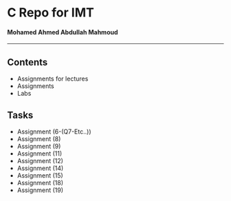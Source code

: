 # C Repo for IMT

#### Mohamed Ahmed Abdullah Mahmoud

---

## Contents

- Assignments for lectures
- Assignments
- Labs

## Tasks

- Assignment (6-(Q7-Etc..))
- Assignment (8)
- Assignment (9)
- Assignment (11)
- Assignment (12)
- Assignment (14)
- Assignment (15)
- Assignment (18)
- Assignment (19)
